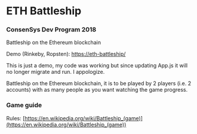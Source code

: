 # ETH Battleship
### ConsenSys Dev Program 2018
Battleship on the Ethereum blockchain

Demo (Rinkeby, Ropsten): [https://eth-battleship/](https://eth-battleship.github.io/) 

This is just a demo, my code was working but since updating App.js it will no longer migrate and run. I appologize.



Battleship on the Ethereum blockchain, it is to be played by 2 players (i.e. 2 accounts) with as many people as you want watching the game progress.


### Game guide

Rules: [https://en.wikipedia.org/wiki/Battleship_(game)](https://en.wikipedia.org/wiki/Battleship_(game))

